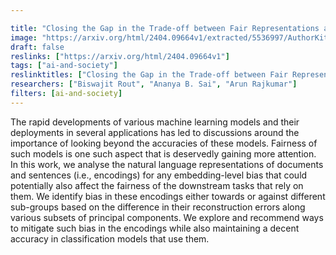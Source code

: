 ```yaml
---

title: "Closing the Gap in the Trade-off between Fair Representations and Accuracy "
image: "https://arxiv.org/html/2404.09664v1/extracted/5536997/AuthorKit24/CameraReady/imgs/tradeoff_plots/hldc_10pc_tradeoff.png"
draft: false
reslinks: ["https://arxiv.org/html/2404.09664v1"]
tags: ["ai-and-society"]
reslinktitles: ["Closing the Gap in the Trade-off between Fair Representations and Accuracy - arxiv.org"]
researchers: ["Biswajit Rout", "Ananya B. Sai", "Arun Rajkumar"]
filters: [ai-and-society]
---
```



The rapid developments of various machine learning models and their deployments in several applications has led to discussions around the importance of looking beyond the accuracies of these models. Fairness of such models is one such aspect that is deservedly gaining more attention. In this work, we analyse the natural language representations of documents and sentences (i.e., encodings) for any embedding-level bias that could potentially also affect the fairness of the downstream tasks that rely on them. We identify bias in these encodings either towards or against different sub-groups based on the difference in their reconstruction errors along various subsets of principal components. We explore and recommend ways to mitigate such bias in the encodings while also maintaining a decent accuracy in classification models that use them.

